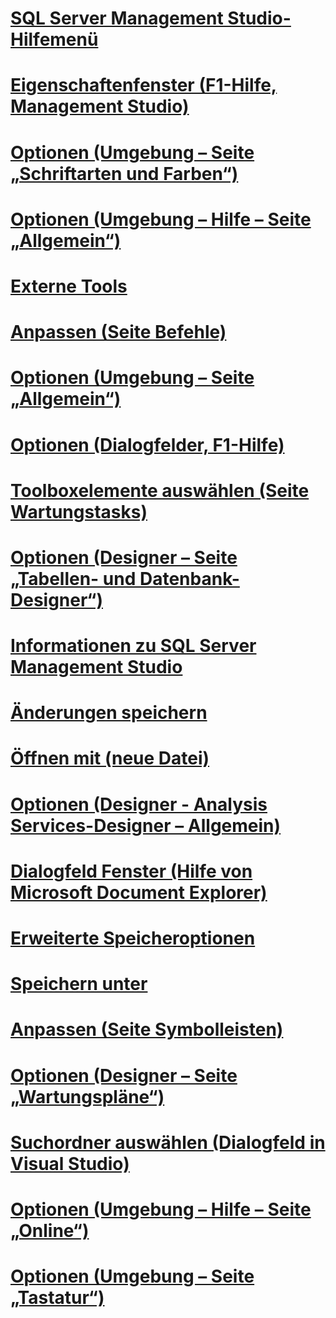 # [SQL Server Management Studio-Hilfemenü](sql-server-management-studio-menu-help.md)
# [Eigenschaftenfenster (F1-Hilfe, Management Studio)](properties-window-f1-help-management-studio.md)
# [Optionen (Umgebung – Seite „Schriftarten und Farben“)](options-environment-fonts-and-colors-page.md)
# [Optionen (Umgebung – Hilfe – Seite „Allgemein“)](options-environment-help-general-page.md)
# [Externe Tools](external-tools.md)
# [Anpassen (Seite Befehle)](customize-commands-page.md)
# [Optionen (Umgebung – Seite „Allgemein“)](options-environment-general-page.md)
# [Optionen (Dialogfelder, F1-Hilfe)](options-dialog-boxes-f1-help.md)
# [Toolboxelemente auswählen (Seite Wartungstasks)](choose-toolbox-items-maintenance-tasks-page.md)
# [Optionen (Designer – Seite „Tabellen- und Datenbank-Designer“)](options-designers-table-and-database-designers-page.md)
# [Informationen zu SQL Server Management Studio](about-sql-server-management-studio.md)
# [Änderungen speichern](save-changes.md)
# [Öffnen mit (neue Datei)](open-with-new-file.md)
# [Optionen (Designer - Analysis Services-Designer – Allgemein)](options-designers-analysis-services-designers-general.md)
# [Dialogfeld Fenster (Hilfe von Microsoft Document Explorer)](windows-dialog-box-microsoft-document-explorer-help.md)
# [Erweiterte Speicheroptionen](advanced-save-options.md)
# [Speichern unter](save-as.md)
# [Anpassen (Seite Symbolleisten)](customize-toolbars-page.md)
# [Optionen (Designer – Seite „Wartungspläne“)](options-designers-maintenance-plans-page.md)
# [Suchordner auswählen (Dialogfeld in Visual Studio)](choose-search-folders-dialog-box-visual-studio.md)
# [Optionen (Umgebung – Hilfe – Seite „Online“)](options-environment-help-online-page.md)
# [Optionen (Umgebung – Seite „Tastatur“)](options-environment-keyboard-page.md)
